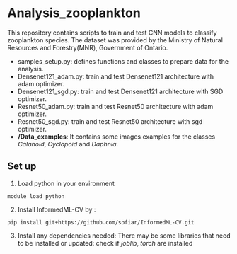 # Analysis_zooplankton

This repository contains scripts to train and test CNN models to classify zooplankton species.
The dataset was provided by the Ministry of Natural Resources and Forestry(MNR), Government of Ontario.

* samples_setup.py: defines functions and classes to prepare data for the analysis. 
* Densenet121_adam.py: train and test Densenet121 architecture with adam optimizer.
* Densenet121_sgd.py: train and test Densenet121 architecture with SGD optimizer.
* Resnet50_adam.py: train and test Resnet50 architecture with adam optimizer.
* Resnet50_sgd.py: train and test Resnet50 architecture with sgd optimizer.
* **/Data_examples**: It contains some images examples for the classes *Calanoid*, *Cyclopoid* and *Daphnia*. 

## Set up
 1. Load python in your environment
```
module load python
```

 2. Install InformedML-CV by : 
```
pip install git+https://github.com/sofiar/InformedML-CV.git
```
3. Install any dependencies needed: There may be some libraries that need to be installed or updated:
check if *joblib*, *torch* are installed



